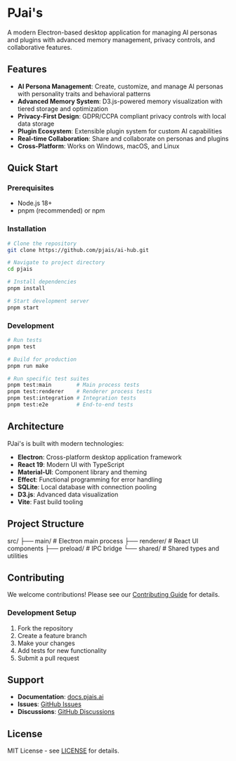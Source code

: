 # PJai's

A modern Electron-based desktop application for managing AI personas and plugins with advanced memory management, privacy controls, and collaborative features.

## Features

- **AI Persona Management**: Create, customize, and manage AI personas with personality traits and behavioral patterns
- **Advanced Memory System**: D3.js-powered memory visualization with tiered storage and optimization
- **Privacy-First Design**: GDPR/CCPA compliant privacy controls with local data storage
- **Plugin Ecosystem**: Extensible plugin system for custom AI capabilities
- **Real-time Collaboration**: Share and collaborate on personas and plugins
- **Cross-Platform**: Works on Windows, macOS, and Linux

## Quick Start

### Prerequisites

- Node.js 18+
- pnpm (recommended) or npm

### Installation

```bash
# Clone the repository
git clone https://github.com/pjais/ai-hub.git

# Navigate to project directory
cd pjais

# Install dependencies
pnpm install

# Start development server
pnpm start
```

### Development

```bash
# Run tests
pnpm test

# Build for production
pnpm run make

# Run specific test suites
pnpm test:main        # Main process tests
pnpm test:renderer    # Renderer process tests
pnpm test:integration # Integration tests
pnpm test:e2e         # End-to-end tests
```

## Architecture

PJai's is built with modern technologies:

- **Electron**: Cross-platform desktop application framework
- **React 19**: Modern UI with TypeScript
- **Material-UI**: Component library and theming
- **Effect**: Functional programming for error handling
- **SQLite**: Local database with connection pooling
- **D3.js**: Advanced data visualization
- **Vite**: Fast build tooling

## Project Structure

src/
├── main/           # Electron main process
├── renderer/       # React UI components
├── preload/        # IPC bridge
└── shared/         # Shared types and utilities

## Contributing

We welcome contributions! Please see our [Contributing Guide](CONTRIBUTING.md) for details.

### Development Setup

1. Fork the repository
2. Create a feature branch
3. Make your changes
4. Add tests for new functionality
5. Submit a pull request

## Support

- **Documentation**: [docs.pjais.ai](https://docs.pjais.ai)
- **Issues**: [GitHub Issues](https://github.com/pjais/ai-hub/issues)
- **Discussions**: [GitHub Discussions](https://github.com/pjais/ai-hub/discussions)

## License

MIT License - see [LICENSE](LICENSE) for details.
